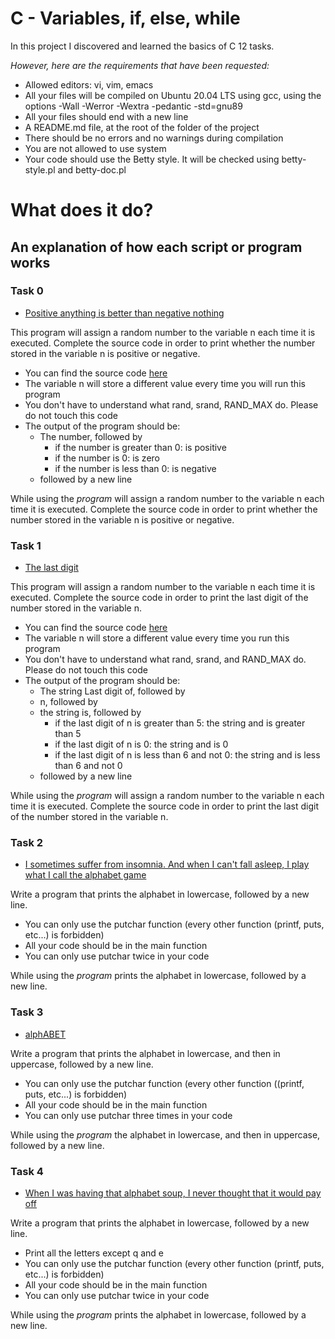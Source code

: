 # C - Variables, if, else, while

In this project I discovered and learned the basics of C 12 tasks.

*However, here are the requirements that have been requested:*


* Allowed editors: vi, vim, emacs
* All your files will be compiled on Ubuntu 20.04 LTS using gcc, using the options -Wall -Werror -Wextra -pedantic -std=gnu89
* All your files should end with a new line
* A README.md file, at the root of the folder of the project
* There should be no errors and no warnings during compilation
* You are not allowed to use system
* Your code should use the Betty style. It will be checked using betty-style.pl and betty-doc.pl


# **What does it do?**

## **An explanation of how each script or program works**


### **Task 0**
* [Positive anything is better than negative nothing](https://github.com/Aluranae/holbertonschool-low_level_programming/blob/main/variables_if_else_while/0-positive_or_negative.c)

This program will assign a random number to the variable n each time it is executed. Complete the source code in order to print whether the number stored in the variable n is positive or negative.

* You can find the source code [here](https://github.com/hs-hq/0x01.c/blob/main/0-positive_or_negative_c)
* The variable n will store a different value every time you will run this program
* You don't have to understand what rand, srand, RAND_MAX do. Please do not touch this code
* The output of the program should be:
	* The number, followed by
		* if the number is greater than 0: is positive
		* if the number is 0: is zero
		* if the number is less than 0: is negative
	* followed by a new line

While using the _program_ will assign a random number to the variable n each time it is executed. Complete the source code in order to print whether the number stored in the variable n is positive or negative.


### **Task 1**
* [The last digit](https://github.com/Aluranae/holbertonschool-low_level_programming/blob/main/variables_if_else_while/1-last_digit.c)

This program will assign a random number to the variable n each time it is executed. Complete the source code in order to print the last digit of the number stored in the variable n.

* You can find the source code [here](https://github.com/hs-hq/0x01.c/blob/main/1-last_digit_c)
* The variable n will store a different value every time you run this program
* You don't have to understand what rand, srand, and RAND_MAX do. Please do not touch this code
* The output of the program should be:
	* The string Last digit of, followed by
	* n, followed by
	* the string is, followed by
		* if the last digit of n is greater than 5: the string and is greater than 5
		* if the last digit of n is 0: the string and is 0
		* if the last digit of n is less than 6 and not 0: the string and is less than 6 and not 0
	* followed by a new line

While using the _program_ will assign a random number to the variable n each time it is executed. Complete the source code in order to print the last digit of the number stored in the variable n.


### **Task 2**
* [I sometimes suffer from insomnia. And when I can't fall asleep, I play what I call the alphabet game](https://github.com/Aluranae/holbertonschool-low_level_programming/blob/main/variables_if_else_while/2-print_alphabet.c)

Write a program that prints the alphabet in lowercase, followed by a new line.

* You can only use the putchar function (every other function (printf, puts, etc...) is forbidden)
* All your code should be in the main function
* You can only use putchar twice in your code

While using the _program_ prints the alphabet in lowercase, followed by a new line.


### **Task 3**
* [alphABET](https://github.com/Aluranae/holbertonschool-low_level_programming/blob/main/variables_if_else_while/3-print_alphabets.c)

Write a program that prints the alphabet in lowercase, and then in uppercase, followed by a new line.

* You can only use the putchar function (every other function ((printf, puts, etc...) is forbidden)
* All your code should be in the main function
* You can only use putchar three times in your code

While using the _program_ the alphabet in lowercase, and then in uppercase, followed by a new line.


### **Task 4**
* [When I was having that alphabet soup, I never thought that it would pay off	](https://github.com/Aluranae/holbertonschool-low_level_programming/blob/main/variables_if_else_while/4-print_alphabt.c)

Write a program that prints the alphabet in lowercase, followed by a new line.

* Print all the letters except q and e
* You can only use the putchar function (every other function (printf, puts, etc...) is forbidden)
* All your code should be in the main function
* You can only use putchar twice in your code

While using the _program_ prints the alphabet in lowercase, followed by a new line.


